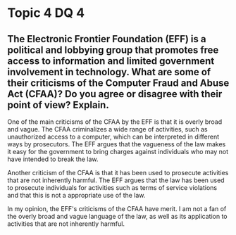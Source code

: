 # Topic 4 DQ 4
## The Electronic Frontier Foundation (EFF) is a political and lobbying group that promotes free access to information and limited government involvement in technology. What are some of their criticisms of the Computer Fraud and Abuse Act (CFAA)? Do you agree or disagree with their point of view? Explain.

One of the main criticisms of the CFAA by the EFF is that it is overly broad and vague. The CFAA criminalizes a wide range of activities, such as unauthorized access to a computer, which can be interpreted in different ways by prosecutors. The EFF argues that the vagueness of the law makes it easy for the government to bring charges against individuals who may not have intended to break the law.

Another criticism of the CFAA is that it has been used to prosecute activities that are not inherently harmful. The EFF argues that the law has been used to prosecute individuals for activities such as terms of service violations and that this is not a appropriate use of the law.

In my opinion, the EFF's criticisms of the CFAA have merit. I am not a fan of the overly broad and vague language of the law, as well as its application to activities that are not inherently harmful.

